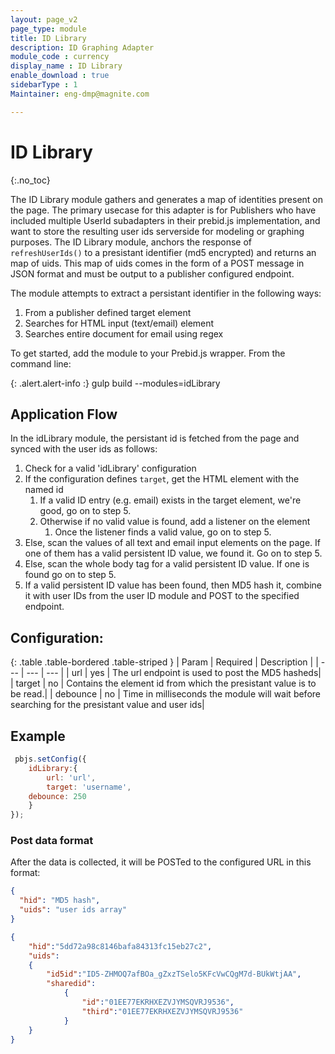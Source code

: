 ```yaml
---
layout: page_v2
page_type: module
title: ID Library
description: ID Graphing Adapter
module_code : currency
display_name : ID Library
enable_download : true
sidebarType : 1
Maintainer: eng-dmp@magnite.com

---
```



# ID Library
{:.no_toc}

The ID Library module gathers and generates a map of identities present on the page.  The primary usecase for this adapter is for Publishers who have included multiple UserId subadapters in their prebid.js implementation, and want to store the resulting user ids serverside for modeling or graphing purposes.  The ID Library module, anchors the response of `refreshUserIds()` to a presistant identifier (md5 encrypted) and returns an map of uids.  This map of uids comes in the form of a POST message in JSON format and must be output to a publisher configured endpoint. 

The module attempts to extract a persistant identifier in the following ways:

1. From a publisher defined target element
2. Searches for HTML input (text/email) element
3. Searches entire document for email using regex

To get started, add the module to your Prebid.js wrapper. From the command line:

{: .alert.alert-info :}
gulp build --modules=idLibrary


## Application Flow

In the idLibrary module, the persistant id is fetched from the page and synced with the user ids as follows:

1. Check for a valid 'idLibrary' configuration
1. If the configuration defines `target`, get the HTML element with the named id
   1. If a valid ID entry (e.g. email) exists in the target element, we're good, go on to step 5.
   1. Otherwise if no valid value is found, add a listener on the element
       1. Once the listener finds a valid value, go on to step 5.
1. Else, scan the values of all text and email input elements on the page. If one of them has a valid persistent ID value, we found it. Go on to step 5.
1. Else, scan the whole body tag for a valid persistent ID value. If one is found go on to step 5.
1. If a valid persistent ID value has been found, then MD5 hash it, combine it with user IDs from the user ID module and POST to the specified endpoint.
  

## Configuration:

{: .table .table-bordered .table-striped }
| Param  | Required | Description |
| --- | --- | --- |
| url | yes | The url endpoint is used to post the MD5 hasheds|
| target | no | Contains the element id from which the presistant value is to be read.|
| debounce | no | Time in milliseconds the module will wait before searching for the presistant value and user ids|

## Example

```javascript
 pbjs.setConfig({
    idLibrary:{
        url: 'url',
        target: 'username',
	debounce: 250
    }
});
```

### Post data format

After the data is collected, it will be POSTed to the configured URL in this format:

```json
{
  "hid": "MD5 hash",
  "uids": "user ids array"
}
```

```json
{
	"hid":"5dd72a98c8146bafa84313fc15eb27c2",
	"uids":
	{
		"id5id":"ID5-ZHMOQ7afBOa_gZxzTSelo5KFcVwCQgM7d-BUkWtjAA",
		"sharedid":
			{
				"id":"01EE77EKRHXEZVJYMSQVRJ9536",
				"third":"01EE77EKRHXEZVJYMSQVRJ9536"
			}
	}
}
```
